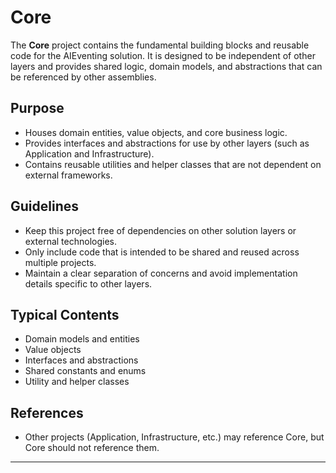 # Core

The **Core** project contains the fundamental building blocks and reusable code for the AIEventing solution. It is designed to be independent of other layers and provides shared logic, domain models, and abstractions that can be referenced by other assemblies.

## Purpose

- Houses domain entities, value objects, and core business logic.
- Provides interfaces and abstractions for use by other layers (such as Application and Infrastructure).
- Contains reusable utilities and helper classes that are not dependent on external frameworks.

## Guidelines

- Keep this project free of dependencies on other solution layers or external technologies.
- Only include code that is intended to be shared and reused across multiple projects.
- Maintain a clear separation of concerns and avoid implementation details specific to other layers.

## Typical Contents

- Domain models and entities
- Value objects
- Interfaces and abstractions
- Shared constants and enums
- Utility and helper classes

## References

- Other projects (Application, Infrastructure, etc.) may reference Core, but Core should not reference them.

---